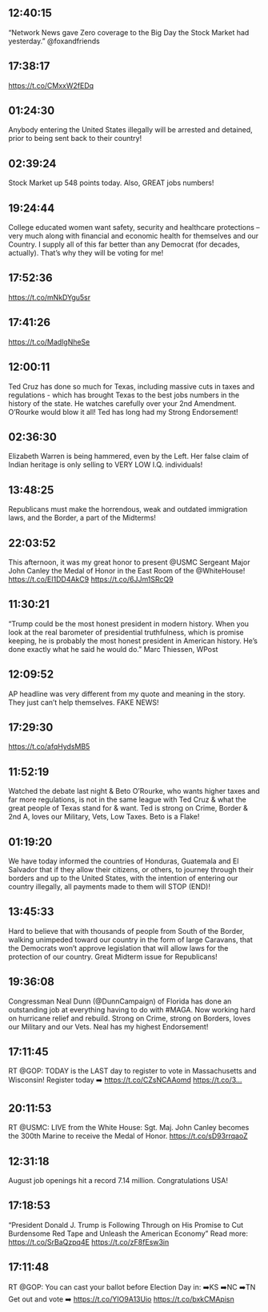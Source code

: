 ## 12:40:15
“Network News gave Zero coverage to the Big Day the Stock Market had yesterday.” @foxandfriends
## 17:38:17
https://t.co/CMxxW2fEDq
## 01:24:30
Anybody entering the United States illegally will be arrested and detained, prior to being sent back to their country!
## 02:39:24
Stock Market up 548 points today. Also, GREAT jobs numbers!
## 19:24:44
College educated women want safety, security and healthcare protections – very much along with financial and economic health for themselves and our Country. I supply all of this far better than any Democrat (for decades, actually). That’s why they will be voting for me!
## 17:52:36
https://t.co/mNkDYgu5sr
## 17:41:26
https://t.co/MadlgNheSe
## 12:00:11
Ted Cruz has done so much for Texas, including massive cuts in taxes and regulations - which has brought Texas to the best jobs numbers in the history of the state. He watches carefully over your 2nd Amendment. O’Rourke would blow it all! Ted has long had my Strong Endorsement!
## 02:36:30
Elizabeth Warren is being hammered, even by the Left. Her false claim of Indian heritage is only selling to VERY LOW I.Q. individuals!
## 13:48:25
Republicans must make the horrendous, weak and outdated immigration laws, and the Border, a part of the Midterms!
## 22:03:52
This afternoon, it was my great honor to present @USMC Sergeant Major John Canley the Medal of Honor in the East Room of the @WhiteHouse! https://t.co/EI1DD4AkC9 https://t.co/6JJm1SRcQ9
## 11:30:21
“Trump could be the most honest president in modern history. When you look at the real barometer of presidential truthfulness, which is promise keeping, he is probably the most honest president in American history. He’s done exactly what he said he would do.” Marc Thiessen, WPost
## 12:09:52
AP headline was very different from my quote and meaning in the story. They just can’t help themselves. FAKE NEWS!
## 17:29:30
https://t.co/afqHydsMB5
## 11:52:19
Watched the debate last night &amp; Beto O’Rourke, who wants higher taxes and far more regulations, is not in the same league with Ted Cruz &amp; what the great people of Texas stand for &amp; want. Ted is strong on Crime, Border &amp; 2nd A, loves our Military, Vets, Low Taxes. Beto is a Flake!
## 01:19:20
We have today informed the countries of Honduras, Guatemala and El Salvador that if they allow their citizens, or others, to journey through their borders and up to the United States, with the intention of entering our country illegally, all payments made to them will STOP (END)!
## 13:45:33
Hard to believe that with thousands of people from South of the Border, walking unimpeded toward our country in the form of large Caravans, that the Democrats won’t approve legislation that will allow laws for the protection of our country. Great Midterm issue for Republicans!
## 19:36:08
Congressman Neal Dunn (@DunnCampaign) of Florida has done an outstanding job at everything having to do with #MAGA. Now working hard on hurricane relief and rebuild. Strong on Crime, strong on Borders, loves our Military and our Vets. Neal has my highest Endorsement!
## 17:11:45
RT @GOP: TODAY is the LAST day to register to vote in Massachusetts and Wisconsin!
Register today ➡️ https://t.co/CZsNCAAomd https://t.co/3…
## 20:11:53
RT @USMC: LIVE from the White House: Sgt. Maj. John Canley becomes the 300th Marine to receive the Medal of Honor. https://t.co/sD93rrqaoZ
## 12:31:18
August job openings hit a record 7.14 million. Congratulations USA!
## 17:18:53
“President Donald J. Trump is Following Through on His Promise to Cut Burdensome Red Tape and Unleash the American Economy”
Read more: https://t.co/SrBaQzpq4E https://t.co/zF8fEsw3in
## 17:11:48
RT @GOP: You can cast your ballot before Election Day in:
➡️KS
➡️NC
➡️TN
Get out and vote ➡️ https://t.co/YIO9A13Uio https://t.co/bxkCMApisn
